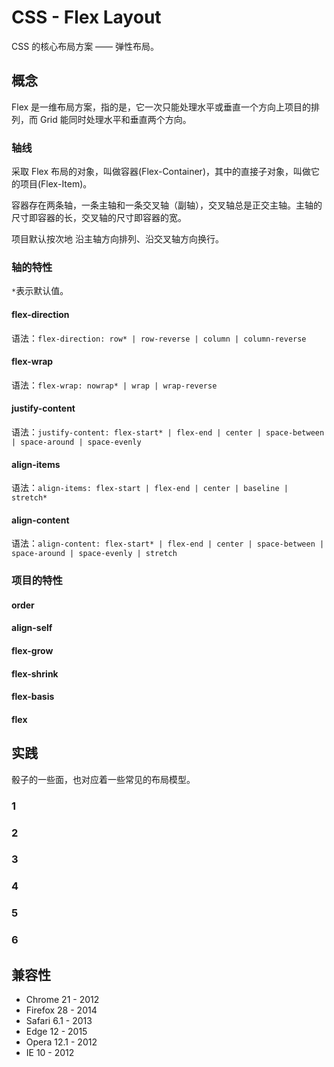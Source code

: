 # CSS - Flex Layout

CSS 的核心布局方案 —— 弹性布局。

## 概念

Flex 是一维布局方案，指的是，它一次只能处理水平或垂直一个方向上项目的排列，而 Grid 能同时处理水平和垂直两个方向。

### 轴线

采取 Flex 布局的对象，叫做容器(Flex-Container)，其中的直接子对象，叫做它的项目(Flex-Item)。

容器存在两条轴，一条主轴和一条交叉轴（副轴），交叉轴总是正交主轴。主轴的尺寸即容器的长，交叉轴的尺寸即容器的宽。

项目默认按次地 沿主轴方向排列、沿交叉轴方向换行。

### 轴的特性

`*`表示默认值。

#### flex-direction

语法：`flex-direction: row* | row-reverse | column | column-reverse`

#### flex-wrap

语法：`flex-wrap: nowrap* | wrap | wrap-reverse`

#### justify-content

语法：`justify-content: flex-start* | flex-end | center | space-between | space-around | space-evenly`

#### align-items

语法：`align-items: flex-start | flex-end | center | baseline | stretch*`

#### align-content

语法：`align-content: flex-start* | flex-end | center | space-between | space-around | space-evenly | stretch`

### 项目的特性

#### order

#### align-self

#### flex-grow

#### flex-shrink

#### flex-basis

#### flex

## 实践

骰子的一些面，也对应着一些常见的布局模型。

### 1

### 2

### 3

### 4

### 5

### 6

## 兼容性

- Chrome 21 - 2012
- Firefox 28 - 2014
- Safari 6.1 - 2013
- Edge 12 - 2015
- Opera 12.1 - 2012
- IE 10 - 2012
